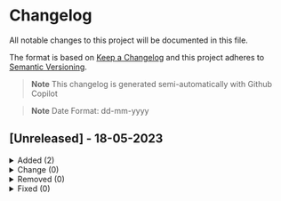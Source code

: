 # Changelog

All notable changes to this project will be documented in this file.

The format is based on [Keep a Changelog](https://keepachangelog.com/en/1.0.0/) and this project adheres to [Semantic Versioning](https://semver.org/spec/v2.0.0.html).

> **Note**
> This changelog is generated semi-automatically with Github Copilot

> **Note**
> Date Format: dd-mm-yyyy

## [Unreleased] - 18-05-2023

<Details><summary>Added (2)</summary>

- Moved build system to emulate Pangeo's Docker Image build workflow.
- Started new CHANGELOG to reflect semantic versioning.

</Details>

<Details><summary>Change (0)</summary>

</Details>

<Details><summary>Removed (0)</summary>

</Details>

<Details><summary>Fixed (0)</summary>

</Details>
